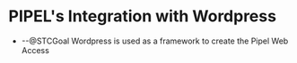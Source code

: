 # PIPEL's Integration with Wordpress
* --@STCGoal Wordpress is used as a framework to create the Pipel Web Access


